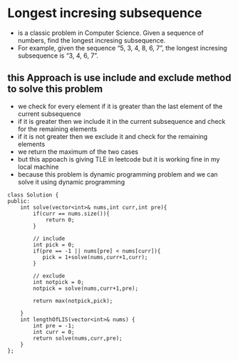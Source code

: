 # Longest incresing subsequence
- is a classic problem in Computer Science. Given a sequence of numbers, find the longest
incresing subsequence. 
- For example, given the sequence “5, 3, 4, 8, 6, 7”, the
longest incresing subsequence is “3, 4, 6, 7”. 


## this Approach is use include and exclude method to solve this problem 
- we check for every element if it is greater than the last element of the current subsequence 
- if it is greater then we include it in the current subsequence and check for the remaining elements
- if it is not greater then we exclude it and check for the remaining elements
- we return the maximum of the two cases
- but this appoach is giving TLE in leetcode but it is working fine in my local machine
- because this problem is dynamic programming problem and we can solve it using dynamic programming

```cpp:
class Solution {
public:
    int solve(vector<int>& nums,int curr,int pre){
        if(curr == nums.size()){            
            return 0;
        }
        
        // include
        int pick = 0;
        if(pre == -1 || nums[pre] < nums[curr]){
           pick = 1+solve(nums,curr+1,curr);
        }
        
        // exclude
        int notpick = 0;
        notpick = solve(nums,curr+1,pre);
        
        return max(notpick,pick);
        
    }
    int lengthOfLIS(vector<int>& nums) {
        int pre = -1;
        int curr = 0;
        return solve(nums,curr,pre);
    }
};
```
